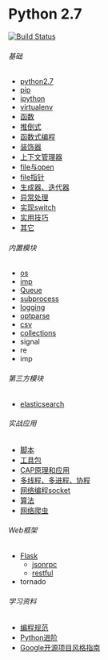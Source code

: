 Python 2.7
============================
[![Build Status](https://travis-ci.org/justjavac/free-programming-books-zh_CN.svg?branch=master)](https://travis-ci.org/justjavac/free-programming-books-zh_CN)

###### 基础
*  [python2.7](./basic/python2.7.md)
*  [pip](./basic/pip.md)
*  [ipython](./basic/ipython.md)
*  [virtualenv](./basic/virtualenv.md)
*  [函数](./basic/function.md)
*  [推倒式](./basic/analytical.md)
*  [函数式编程](./basic/function_program.md)
*  [装饰器](./basic/decorate.md)
*  [上下文管理器](./basic/context_manager.md)
*  [file与open](./basic/file.md)
*  [file指针](./basic/file_pos.md)
*  [生成器、迭代器](./basic/generator.md)
*  [异常处理](./basic/exception.md)
*  [实现switch](./basic/switch.md)
*  [实用技巧](./basic/practical_skills.md)
*  [其它](./basic/other.md)

###### 内置模块
* [os](./builtin_module/os.md)
* [imp](./builtin_module/imp.md)
* [Queue](./builtin_module/queue.md)
* [subprocess](./builtin_module/subprocess.md)
* [logging](./builtin_module/logging.md)
* [optparse](http://467754239.blog.51cto.com/4878013/1619323)
* [csv](./builtin_module/csv.md)
* [collections](./builtin_module/collections.md)
* signal
* re 
* imp
    
###### 第三方模块
* [elasticsearch](./elasticsearch)
    
###### 实战应用
* [脚本](./scripts)
* [工具包](./opstools)
* [CAP原理和应用](./cap)
* [多线程、多进程、协程](./threads)
* [网络编程socket](./socket)
* [算法](./algorithm)
* [网络爬虫](./spider)

###### Web框架
* [Flask](./flask/README.md)
    - [jsonrpc](./flask/jsonrpc.md)
    - [restful](./flask/restful.md)
* tornado

###### 学习资料
* [编程规范](./books/编程规范)
* [Python进阶](./books/interpy-zh.pdf)
* [Google开源项目风格指南](http://zh-google-styleguide.readthedocs.io/en/latest/contents/)
